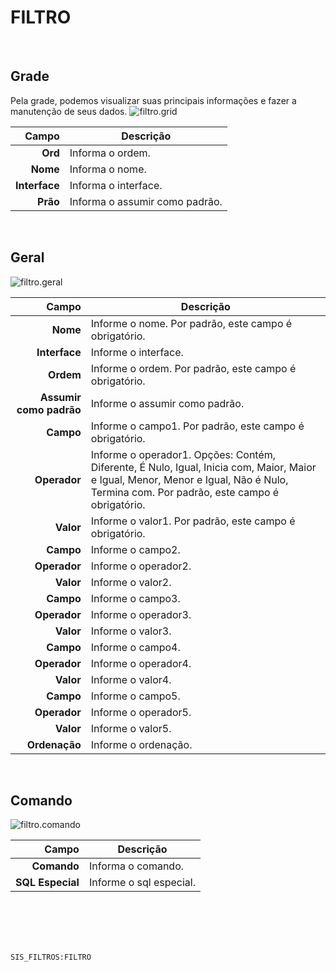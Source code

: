 # FILTRO
<br>

## Grade
Pela grade, podemos visualizar suas principais informações e fazer a manutenção de seus dados.
![filtro.grid](https://raw.githubusercontent.com/netforcews/docs-siscom/master/geral/imagens/filtro.grid.png)

Campo | Descrição
--:|---
**Ord** | Informa o ordem.
**Nome** | Informa o nome.
**Interface** | Informa o interface.
**Prão** | Informa o assumir como padrão.
<br>

## Geral
![filtro.geral](https://raw.githubusercontent.com/netforcews/docs-siscom/master/geral/imagens/filtro.geral.png)

Campo | Descrição
--:|---
**Nome** | Informe o nome. Por padrão, este campo é obrigatório.
**Interface** | Informe o interface.
**Ordem** | Informe o ordem. Por padrão, este campo é obrigatório.
**Assumir como padrão** | Informe o assumir como padrão.
**Campo** | Informe o campo1. Por padrão, este campo é obrigatório.
**Operador** | Informe o operador1. Opções: Contém, Diferente, É Nulo, Igual, Inicia com, Maior, Maior e Igual, Menor, Menor e Igual, Não é Nulo, Termina com. Por padrão, este campo é obrigatório.
**Valor** | Informe o valor1. Por padrão, este campo é obrigatório.
**Campo** | Informe o campo2.
**Operador** | Informe o operador2.
**Valor** | Informe o valor2.
**Campo** | Informe o campo3.
**Operador** | Informe o operador3.
**Valor** | Informe o valor3.
**Campo** | Informe o campo4.
**Operador** | Informe o operador4.
**Valor** | Informe o valor4.
**Campo** | Informe o campo5.
**Operador** | Informe o operador5.
**Valor** | Informe o valor5.
**Ordenação** | Informe o ordenação.
<br>

## Comando
![filtro.comando](https://raw.githubusercontent.com/netforcews/docs-siscom/master/geral/imagens/filtro.comando.png)

Campo | Descrição
--:|---
**Comando** | Informa o comando.
**SQL Especial** | Informe o sql especial.
<br>
<br>
<br>
<br>

```SIS_FILTROS:FILTRO```
